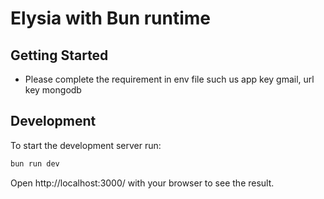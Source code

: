 # Elysia with Bun runtime

## Getting Started
- Please complete the requirement in env file such us app key gmail, url key mongodb

## Development
To start the development server run:
```bash
bun run dev
```

Open http://localhost:3000/ with your browser to see the result.
